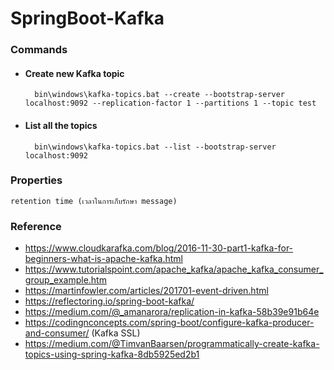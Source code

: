 # SpringBoot-Kafka


    
### Commands

- #### Create new Kafka topic

        bin\windows\kafka-topics.bat --create --bootstrap-server localhost:9092 --replication-factor 1 --partitions 1 --topic test

- #### List all the topics

        bin\windows\kafka-topics.bat --list --bootstrap-server localhost:9092
    
### Properties

    retention time (เวลาในการเก็บรักษา message)

### Reference

- https://www.cloudkarafka.com/blog/2016-11-30-part1-kafka-for-beginners-what-is-apache-kafka.html
- https://www.tutorialspoint.com/apache_kafka/apache_kafka_consumer_group_example.htm
- https://martinfowler.com/articles/201701-event-driven.html
- https://reflectoring.io/spring-boot-kafka/
- https://medium.com/@_amanarora/replication-in-kafka-58b39e91b64e
- https://codingnconcepts.com/spring-boot/configure-kafka-producer-and-consumer/ (Kafka SSL)
- https://medium.com/@TimvanBaarsen/programmatically-create-kafka-topics-using-spring-kafka-8db5925ed2b1
